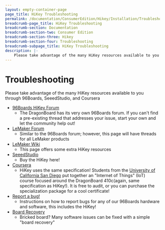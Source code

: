```yaml
---
layout: empty-container-page
page_title: HiKey Troubleshooting
permalink: /documentation/ConsumerEdition/Hikey/Installation/Troubleshooting.md/
breadcrumb-page_title: HiKey Troubleshooting
breadcrumb-section: Documentation
breadcrumb-section-two: Consumer Edition
breadcrumb-section-three: Hikey
breadcrumb-section-four: Troubleshooting
breadcrumb-subpage_title: HiKey Troubleshooting
description: |-
    Please take advantage of the many HiKey resources available to you through 96Boards, SeeedStudio, and Coursera.
---
```

# Troubleshooting

Please take advantage of the many HiKey resources available to you through 96Boards, SeeedStudio, and Coursera

- [96Boards HiKey Forum](http://www.96boards.org/forums/forum/products/hikey/)
   - The DragonBoard has its very own 96Boards forum. If you can't find a pre-existing thread that addresses your issue, start your own and let the community help out!
- [LeMaker Forum](http://forum.lemaker.org/)
   - Similar to the 96Boards forum; however, this page will have threads for all LeMaker products
- [LeMaker Wiki](http://wiki.lemaker.org/HiKey(LeMaker_version))
   - This page offers some extra HiKey resources
- [SeeedStudio](http://www.seeedstudio.com/)
   - Buy the HiKey here!
- [Coursera](https://www.coursera.org/specializations/internet-of-things)
   - HiKey uses the same specification! Students from the [University of California San Diego](https://ucsd.edu/) put together an "Internet of Things" (IoT) course focused around the DragonBoard 410c(again, same specification as HiKey!). It is free to audit, or you can purchase the specialization package for a cool certificate!
- [Report a bug!](../../../Extras/Report_a_bug.md)
   - Instructions on how to report bugs for any of our 96Boards hardware and software, this includes the HiKey!
- [Board Recovery](../Installation/BoardRecovery.md)
   - Bricked board? Many software issues can be fixed with a simple "board recovery"
